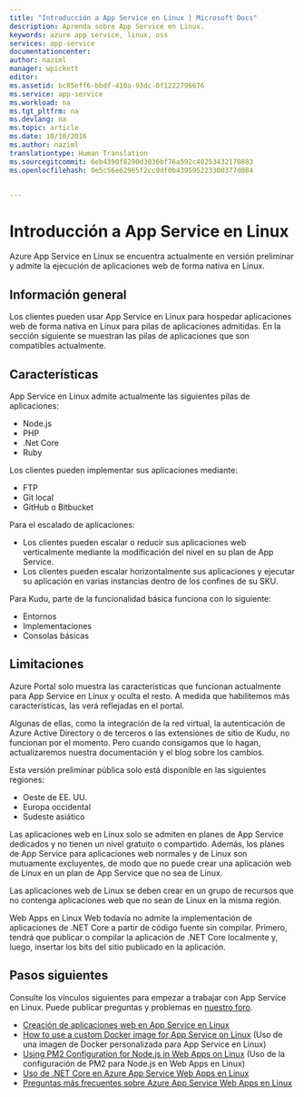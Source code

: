 ```yaml
---
title: "Introducción a App Service en Linux | Microsoft Docs"
description: Aprenda sobre App Service en Linux.
keywords: azure app service, linux, oss
services: app-service
documentationcenter: 
author: naziml
manager: wpickett
editor: 
ms.assetid: bc85eff6-bbdf-410a-93dc-0f1222796676
ms.service: app-service
ms.workload: na
ms.tgt_pltfrm: na
ms.devlang: na
ms.topic: article
ms.date: 10/10/2016
ms.author: naziml
translationtype: Human Translation
ms.sourcegitcommit: 6eb4390f8290d3036bf76a592c40253432170883
ms.openlocfilehash: 0e5c56e62965f2cc9df0b439595223300377d084


---
```

# <a name="introduction-to-app-service-on-linux"></a>Introducción a App Service en Linux
Azure App Service en Linux se encuentra actualmente en versión preliminar y admite la ejecución de aplicaciones web de forma nativa en Linux.

## <a name="overview"></a>Información general
Los clientes pueden usar App Service en Linux para hospedar aplicaciones web de forma nativa en Linux para pilas de aplicaciones admitidas. En la sección siguiente se muestran las pilas de aplicaciones que son compatibles actualmente. 

## <a name="features"></a>Características
App Service en Linux admite actualmente las siguientes pilas de aplicaciones:

* Node.js
* PHP
* .Net Core
* Ruby

Los clientes pueden implementar sus aplicaciones mediante:

* FTP
* Git local
* GitHub o Bitbucket

Para el escalado de aplicaciones:

* Los clientes pueden escalar o reducir sus aplicaciones web verticalmente mediante la modificación del nivel en su plan de App Service.
* Los clientes pueden escalar horizontalmente sus aplicaciones y ejecutar su aplicación en varias instancias dentro de los confines de su SKU.

Para Kudu, parte de la funcionalidad básica funciona con lo siguiente:

* Entornos
* Implementaciones
* Consolas básicas

## <a name="limitations"></a>Limitaciones
Azure Portal solo muestra las características que funcionan actualmente para App Service en Linux y oculta el resto. A medida que habilitemos más características, las verá reflejadas en el portal.

Algunas de ellas, como la integración de la red virtual, la autenticación de Azure Active Directory o de terceros o las extensiones de sitio de Kudu, no funcionan por el momento. Pero cuando consigamos que lo hagan, actualizaremos nuestra documentación y el blog sobre los cambios.

Esta versión preliminar pública solo está disponible en las siguientes regiones:

* Oeste de EE. UU.
* Europa occidental 
* Sudeste asiático

Las aplicaciones web en Linux solo se admiten en planes de App Service dedicados y no tienen un nivel gratuito o compartido. Además, los planes de App Service para aplicaciones web normales y de Linux son mutuamente excluyentes, de modo que no puede crear una aplicación web de Linux en un plan de App Service que no sea de Linux.

Las aplicaciones web de Linux se deben crear en un grupo de recursos que no contenga aplicaciones web que no sean de Linux en la misma región.

Web Apps en Linux Web todavía no admite la implementación de aplicaciones de .NET Core a partir de código fuente sin compilar. Primero, tendrá que publicar o compilar la aplicación de .NET Core localmente y, luego, insertar los bits del sitio publicado en la aplicación.

## <a name="next-steps"></a>Pasos siguientes
Consulte los vínculos siguientes para empezar a trabajar con App Service en Linux. Puede publicar preguntas y problemas en [nuestro foro](https://social.msdn.microsoft.com/forums/azure/home?forum=windowsazurewebsitespreview).

* [Creación de aplicaciones web en App Service en Linux](app-service-linux-how-to-create-a-web-app.md)
* [How to use a custom Docker image for App Service on Linux](app-service-linux-using-custom-docker-image.md) (Uso de una imagen de Docker personalizada para App Service en Linux)
* [Using PM2 Configuration for Node.js in Web Apps on Linux](app-service-linux-using-nodejs-pm2.md) (Uso de la configuración de PM2 para Node.js en Web Apps en Linux)
* [Uso de .NET Core en Azure App Service Web Apps en Linux](app-service-linux-using-dotnetcore.md)
* [Preguntas más frecuentes sobre Azure App Service Web Apps en Linux](app-service-linux-faq.md)


<!--HONumber=Feb17_HO3-->


